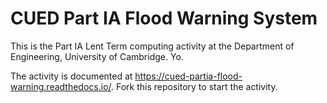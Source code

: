# CUED Part IA Flood Warning System

This is the Part IA Lent Term computing activity at the Department of
Engineering, University of Cambridge. Yo.

The activity is documented at
https://cued-partia-flood-warning.readthedocs.io/. Fork this repository
to start the activity.
